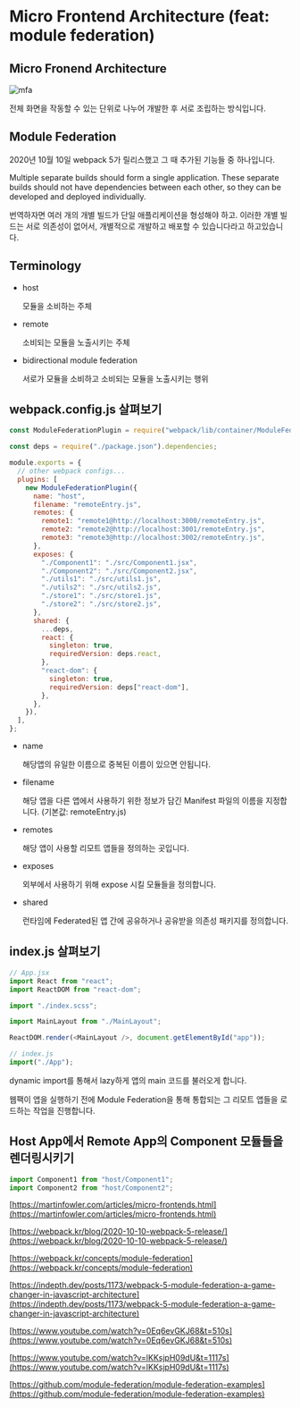 # Micro Frontend Architecture (feat: module federation)

## Micro Fronend Architecture

![mfa](https://martinfowler.com/articles/micro-frontends/deployment.png)

전체 화면을 작동할 수 있는 단위로 나누어 개발한 후 서로 조립하는 방식입니다.

## Module Federation

2020년 10월 10일 webpack 5가 릴리스했고 그 때 추가된 기능들 중 하나입니다.

Multiple separate builds should form a single application. These separate builds should not have dependencies between each other, so they can be developed and deployed individually.

번역하자면 여러 개의 개별 빌드가 단일 애플리케이션을 형성해야 하고. 이러한 개별 빌드는 서로 의존성이 없어서, 개별적으로 개발하고 배포할 수 있습니다라고 하고있습니다.

## Terminology

- host

  모듈을 소비하는 주체

- remote

  소비되는 모듈을 노출시키는 주체

- bidirectional module federation

  서로가 모듈을 소비하고 소비되는 모듈을 노출시키는 행위

## webpack.config.js 살펴보기

```javascript
const ModuleFederationPlugin = require("webpack/lib/container/ModuleFederationPlugin");

const deps = require("./package.json").dependencies;

module.exports = {
  // other webpack configs...
  plugins: [
    new ModuleFederationPlugin({
      name: "host",
      filename: "remoteEntry.js",
      remotes: {
        remote1: "remote1@http://localhost:3000/remoteEntry.js",
        remote2: "remote2@http://localhost:3001/remoteEntry.js",
        remote3: "remote3@http://localhost:3002/remoteEntry.js",
      },
      exposes: {
        "./Component1": "./src/Component1.jsx",
        "./Component2": "./src/Component2.jsx",
        "./utils1": "./src/utils1.js",
        "./utils2": "./src/utils2.js",
        "./store1": "./src/store1.js",
        "./store2": "./src/store2.js",
      },
      shared: {
        ...deps,
        react: {
          singleton: true,
          requiredVersion: deps.react,
        },
        "react-dom": {
          singleton: true,
          requiredVersion: deps["react-dom"],
        },
      },
    }),
  ],
};
```

- name

  해당앱의 유일한 이름으로 중복된 이름이 있으면 안됩니다.

- filename

  해당 앱을 다른 앱에서 사용하기 위한 정보가 담긴 Manifest 파일의 이름을 지정합니다. (기본값: remoteEntry.js)

- remotes

  해당 앱이 사용할 리모트 앱들을 정의하는 곳입니다.

- exposes

  외부에서 사용하기 위해 expose 시킬 모듈들을 정의합니다.

- shared

  런타임에 Federated된 앱 간에 공유하거나 공유받을 의존성 패키지를 정의합니다.

## index.js 살펴보기

```javascript
// App.jsx
import React from "react";
import ReactDOM from "react-dom";

import "./index.scss";

import MainLayout from "./MainLayout";

ReactDOM.render(<MainLayout />, document.getElementById("app"));
```

```javascript
// index.js
import("./App");
```

dynamic import를 통해서 lazy하게 앱의 main 코드를 불러오게 합니다.

웹팩이 앱을 실행하기 전에 Module Federation을 통해 통합되는 그 리모트 앱들을 로드하는 작업을 진행합니다.

## Host App에서 Remote App의 Component 모듈들을 렌더링시키기

```javascript
import Component1 from "host/Component1";
import Component2 from "host/Component2";
```

[https://martinfowler.com/articles/micro-frontends.html](https://martinfowler.com/articles/micro-frontends.html)

[https://webpack.kr/blog/2020-10-10-webpack-5-release/](https://webpack.kr/blog/2020-10-10-webpack-5-release/)

[https://webpack.kr/concepts/module-federation](https://webpack.kr/concepts/module-federation)

[https://indepth.dev/posts/1173/webpack-5-module-federation-a-game-changer-in-javascript-architecture](https://indepth.dev/posts/1173/webpack-5-module-federation-a-game-changer-in-javascript-architecture)

[https://www.youtube.com/watch?v=0Eq6evGKJ68&t=510s](https://www.youtube.com/watch?v=0Eq6evGKJ68&t=510s)

[https://www.youtube.com/watch?v=lKKsjpH09dU&t=1117s](https://www.youtube.com/watch?v=lKKsjpH09dU&t=1117s)

[https://github.com/module-federation/module-federation-examples](https://github.com/module-federation/module-federation-examples)
